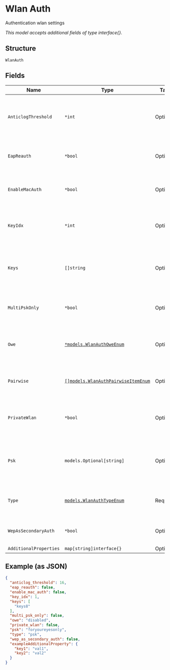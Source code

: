 
# Wlan Auth

Authentication wlan settings

*This model accepts additional fields of type interface{}.*

## Structure

`WlanAuth`

## Fields

| Name | Type | Tags | Description |
|  --- | --- | --- | --- |
| `AnticlogThreshold` | `*int` | Optional | SAE anti-clogging token threshold<br><br>**Default**: `16`<br><br>**Constraints**: `>= 16`, `<= 32` |
| `EapReauth` | `*bool` | Optional | Whether to trigger EAP reauth when the session ends<br><br>**Default**: `false` |
| `EnableMacAuth` | `*bool` | Optional | Whether to enable MAC Auth, uses the same auth_servers<br><br>**Default**: `false` |
| `KeyIdx` | `*int` | Optional | When `type`==`wep`<br><br>**Default**: `1`<br><br>**Constraints**: `>= 1`, `<= 4` |
| `Keys` | `[]string` | Optional | When type=wep, four 10-character or 26-character hex string, null can be used. All keys, if provided, have to be in the same length |
| `MultiPskOnly` | `*bool` | Optional | When `type`==`psk`, whether to only use multi_psk<br><br>**Default**: `false` |
| `Owe` | [`*models.WlanAuthOweEnum`](../../doc/models/wlan-auth-owe-enum.md) | Optional | if `type`==`open`. enum: `disabled`, `enabled` (means transition mode), `required`<br><br>**Default**: `"disabled"` |
| `Pairwise` | [`[]models.WlanAuthPairwiseItemEnum`](../../doc/models/wlan-auth-pairwise-item-enum.md) | Optional | When `type`=`psk` or `type`=`eap`, one or more of `wpa1-ccmp`, `wpa1-tkip`, `wpa2-ccmp`, `wpa2-tkip`, `wpa3` |
| `PrivateWlan` | `*bool` | Optional | When `multi_psk_only`==`true`, whether private wlan is enabled<br><br>**Default**: `false` |
| `Psk` | `models.Optional[string]` | Optional | When `type`==`psk`, 8-64 characters, or 64 hex characters<br><br>**Constraints**: *Minimum Length*: `8`, *Maximum Length*: `64` |
| `Type` | [`models.WlanAuthTypeEnum`](../../doc/models/wlan-auth-type-enum.md) | Required | enum: `eap`, `eap192`, `open`, `psk`, `psk-tkip`, `psk-wpa2-tkip`, `wep`<br><br>**Default**: `"open"` |
| `WepAsSecondaryAuth` | `*bool` | Optional | Enable WEP as secondary auth<br><br>**Default**: `false` |
| `AdditionalProperties` | `map[string]interface{}` | Optional | - |

## Example (as JSON)

```json
{
  "anticlog_threshold": 16,
  "eap_reauth": false,
  "enable_mac_auth": false,
  "key_idx": 1,
  "keys": [
    "keys8"
  ],
  "multi_psk_only": false,
  "owe": "disabled",
  "private_wlan": false,
  "psk": "foryoureyesonly",
  "type": "psk",
  "wep_as_secondary_auth": false,
  "exampleAdditionalProperty": {
    "key1": "val1",
    "key2": "val2"
  }
}
```

